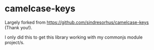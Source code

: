# camelcase-keys

Largely forked from https://github.com/sindresorhus/camelcase-keys (Thank you!).

I only did this to get this library working with my commonjs module project/s.
